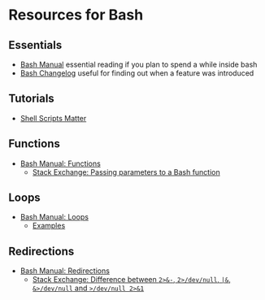 # Resources for Bash

## Essentials

- [Bash Manual](http://www.gnu.org/software/bash/manual/bash.html)
  essential reading if you plan to spend a while inside bash
- [Bash Changelog](https://github.com/bminor/bash/blob/master/CHANGES)
  useful for finding out when a feature was introduced

## Tutorials

- [Shell Scripts Matter](https://dev.to/thiht/shell-scripts-matter)

## Functions

- [Bash Manual: Functions](https://www.gnu.org/software/bash/manual/bash.html#Shell-Functions)
    - [Stack Exchange: Passing parameters to a Bash function](http://stackoverflow.com/a/6212408/130638)

## Loops

- [Bash Manual: Loops](https://www.gnu.org/software/bash/manual/bash.html#Looping-Constructs)
    - [Examples](https://www.cyberciti.biz/faq/bash-for-loop/)

## Redirections

- [Bash Manual: Redirections](https://www.gnu.org/software/bash/manual/bash.html#Redirections)
    - [Stack Exchange: Difference between `2>&-`, `2>/dev/null`, `|&`, `&>/dev/null` and `>/dev/null 2>&1`](http://unix.stackexchange.com/q/70963/50703)
